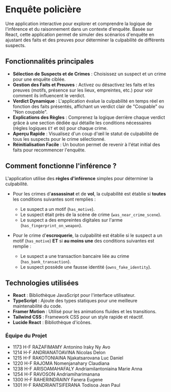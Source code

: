 # Enquête policière

Une application interactive pour explorer et comprendre la logique de l'inférence et du raisonnement dans un contexte d'enquête. Basée sur React, cette application permet de simuler des scénarios d'enquête en ajustant des faits et des preuves pour déterminer la culpabilité de différents suspects.

## Fonctionnalités principales

  * **Sélection de Suspects et de Crimes** : Choisissez un suspect et un crime pour une enquête ciblée.
  * **Gestion des Faits et Preuves** : Activez ou désactivez les faits et les preuves (motifs, présence sur les lieux, empreintes, etc.) pour voir comment ils influencent le verdict.
  * **Verdict Dynamique** : L'application évalue la culpabilité en temps réel en fonction des faits présentés, affichant un verdict clair de "Coupable" ou "Non coupable".
  * **Explications des Règles** : Comprenez la logique derrière chaque verdict grâce à une section dédiée qui détaille les conditions nécessaires (règles logiques `ET` et `OU`) pour chaque crime.
  * **Aperçu Rapide** : Visualisez d'un coup d'œil le statut de culpabilité de tous les suspects pour le crime sélectionné.
  * **Réinitialisation Facile** : Un bouton permet de revenir à l'état initial des faits pour recommencer l'enquête.

## Comment fonctionne l'inférence ?

L'application utilise des **règles d'inférence** simples pour déterminer la culpabilité.

  * Pour les crimes d'**assassinat** et de **vol**, la culpabilité est établie si **toutes** les conditions suivantes sont remplies :

      * Le suspect a un motif (`has_motive`).
      * Le suspect était près de la scène de crime (`was_near_crime_scene`).
      * Le suspect a des empreintes digitales sur l'arme (`has_fingerprint_on_weapon`).

  * Pour le crime d'**escroquerie**, la culpabilité est établie si le suspect a un motif (`has_motive`) **ET** si **au moins une** des conditions suivantes est remplie :

      * Le suspect a une transaction bancaire liée au crime (`has_bank_transaction`).
      * Le suspect possède une fausse identité (`owns_fake_identity`).

## Technologies utilisées

  * **React** : Bibliothèque JavaScript pour l'interface utilisateur.
  * **TypeScript** : Ajoute des types statiques pour une meilleure maintenabilité du code.
  * **Framer Motion** : Utilisé pour les animations fluides et les transitions.
  * **Tailwind CSS** : Framework CSS pour un style rapide et réactif.
  * **Lucide React** : Bibliothèque d'icônes.

### Équipe du Projet
- 1173 H-F  RAZAFIMAMY Antonino Iraky Ny Avo
- 1214 H-F  ANDRIANATOAVINA Nicolas Delon
- 1215 H-F  RAKOTONIAINA Njakatsarovana Luc Daniel
- 1220 H-F  RAJOMA Nomenjanahary Claudiana
- 1238 H-F  ARISOAMAHAFALY Andriamilantoniaina Marie Anna
- 1254 H-F  RAVOSON Andriamiharimanana
- 1300 H-F  RAHERINDRAINY Fanera Eugene
- 1301 H-F  RANDRIANTSIFERANA Todisoa Jean Paul